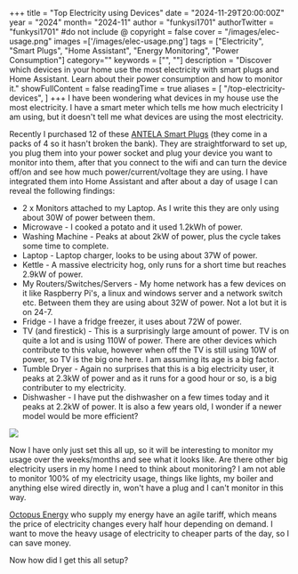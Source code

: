+++
title = "Top Electricity using Devices"
date = "2024-11-29T20:00:00Z"
year = "2024"
month= "2024-11"
author = "funkysi1701"
authorTwitter = "funkysi1701" #do not include @
copyright = false
cover = "/images/elec-usage.png"
images =['/images/elec-usage.png']
tags = ["Electricity", "Smart Plugs", "Home Assistant", "Energy Monitoring", "Power Consumption"]
category=""
keywords = ["", ""]
description = "Discover which devices in your home use the most electricity with smart plugs and Home Assistant. Learn about their power consumption and how to monitor it."
showFullContent = false
readingTime = true
aliases = [
    "/top-electricity-devices",
]
+++
I have been wondering what devices in my house use the most electricity. I have a smart meter which tells me how much electricity I am using, but it doesn't tell me what devices are using the most electricity. 

Recently I purchased 12 of these [ANTELA Smart Plugs](https://www.amazon.co.uk/dp/B09VP5KNWM?ref=ppx_yo2ov_dt_b_fed_asin_title) (they come in a packs of 4 so it hasn't broken the bank). They are straightforward to set up, you plug them into your power socket and plug your device you want to monitor into them, after that you connect to the wifi and can turn the device off/on and see how much power/current/voltage they are using. I have integrated them into Home Assistant and after about a day of usage I can reveal the following findings:

- 2 x Monitors attached to my Laptop. As I write this they are only using about 30W of power between them.
- Microwave - I cooked a potato and it used 1.2kWh of power.
- Washing Machine - Peaks at about 2kW of power, plus the cycle takes some time to complete. 
- Laptop - Laptop charger, looks to be using about 37W of power.
- Kettle - A massive electricity hog, only runs for a short time but reaches 2.9kW of power.
- My Routers/Switches/Servers - My home network has a few devices on it like Raspberry Pi's, a linux and windows server and a network switch etc. Between them they are using about 32W of power. Not a lot but it is on 24-7.
- Fridge - I have a fridge freezer, it uses about 72W of power.
- TV (and firestick) - This is a surprisingly large amount of power. TV is on quite a lot and is using 110W of power. There are other devices which contribute to this value, however when off the TV is still using 10W of power, so TV is the big one here. I am assuming its age is a big factor.
- Tumble Dryer - Again no surprises that this is a big electricity user, it peaks at 2.3kW of power and as it runs for a good hour or so, is a big contributer to my electricity.
- Dishwasher - I have put the dishwasher on a few times today and it peaks at 2.2kW of power. It is also a few years old, I wonder if a newer model would be more efficient?

![](/images/elec-usage.png)

Now I have only just set this all up, so it will be interesting to monitor my usage over the weeks/months and see what it looks like. Are there other big electricity users in my home I need to think about monitoring? I am not able to monitor 100% of my electricity usage, things like lights, my boiler and anything else wired directly in, won't have a plug and I can't monitor in this way. 

[Octopus Energy](https://share.octopus.energy/amber-eel-810) who supply my energy have an agile tariff, which means the price of electricity changes every half hour depending on demand. I want to move the heavy usage of electricity to cheaper parts of the day, so I can save money. 

Now how did I get this all setup?

